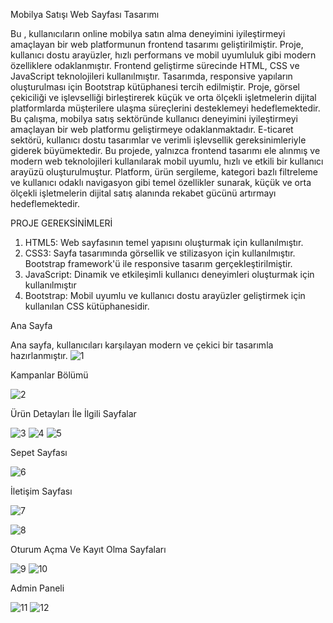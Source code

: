 Mobilya Satışı Web Sayfası Tasarımı

Bu , kullanıcıların online mobilya satın alma deneyimini iyileştirmeyi amaçlayan bir web platformunun frontend tasarımı geliştirilmiştir. Proje, kullanıcı dostu arayüzler, hızlı performans ve mobil uyumluluk gibi modern özelliklere odaklanmıştır. Frontend geliştirme sürecinde HTML, CSS ve JavaScript teknolojileri kullanılmıştır. Tasarımda, responsive yapıların oluşturulması için Bootstrap kütüphanesi tercih edilmiştir. Proje, görsel çekiciliği ve işlevselliği birleştirerek küçük ve orta ölçekli işletmelerin dijital platformlarda müşterilere ulaşma süreçlerini desteklemeyi hedeflemektedir.
Bu çalışma, mobilya satış sektöründe kullanıcı deneyimini iyileştirmeyi amaçlayan bir web platformu geliştirmeye odaklanmaktadır. E-ticaret sektörü, kullanıcı dostu tasarımlar ve verimli işlevsellik gereksinimleriyle giderek büyümektedir. Bu projede, yalnızca frontend tasarımı ele alınmış ve modern web teknolojileri kullanılarak mobil uyumlu, hızlı ve etkili bir kullanıcı arayüzü oluşturulmuştur. Platform, ürün sergileme, kategori bazlı filtreleme ve kullanıcı odaklı navigasyon gibi temel özellikler sunarak, küçük ve orta ölçekli işletmelerin dijital satış alanında rekabet gücünü artırmayı hedeflemektedir.

PROJE GEREKSİNİMLERİ
1)	HTML5: Web sayfasının temel yapısını oluşturmak için kullanılmıştır.
2)	CSS3: Sayfa tasarımında görsellik ve stilizasyon için kullanılmıştır. Bootstrap framework'ü ile responsive tasarım gerçekleştirilmiştir. 
3)	JavaScript: Dinamik ve etkileşimli kullanıcı deneyimleri oluşturmak için kullanılmıştır
4)	Bootstrap: Mobil uyumlu ve kullanıcı dostu arayüzler geliştirmek için kullanılan CSS kütüphanesidir.

Ana Sayfa

Ana sayfa, kullanıcıları karşılayan modern ve çekici bir tasarımla hazırlanmıştır.
![1](https://github.com/user-attachments/assets/16963bb3-ab9c-47c1-a226-1c4f9128f3a8)

Kampanlar Bölümü

![2](https://github.com/user-attachments/assets/efa27d79-861b-4ece-80be-17d49b0ed546)

Ürün Detayları İle İlgili Sayfalar

![3](https://github.com/user-attachments/assets/000ec8cc-c5d4-4e60-ac9e-b76b849122f0)
![4](https://github.com/user-attachments/assets/69fbbefc-70e4-47c8-aaa7-e9c9c1063dc6)
![5](https://github.com/user-attachments/assets/ad6b0c52-1613-46b7-a2ea-11f352061bb5)


Sepet Sayfası

![6](https://github.com/user-attachments/assets/82134c7c-e248-4669-9978-c95a27a89255)


İletişim Sayfası

![7](https://github.com/user-attachments/assets/ecc9e085-0ddc-4b8e-8f09-97bd4a5203c4)

![8](https://github.com/user-attachments/assets/5e0d67c4-bbdd-4238-8497-d1f508c89385)


Oturum Açma Ve Kayıt Olma Sayfaları

![9](https://github.com/user-attachments/assets/192d9629-48a0-4472-8190-fc54c29f9e0a)
![10](https://github.com/user-attachments/assets/1d2a15cc-6b74-41e0-bfd2-4e71dde912eb)


Admin Paneli

![11](https://github.com/user-attachments/assets/059d84f2-128c-4cb6-b16b-2730dd697c4d)
![12](https://github.com/user-attachments/assets/d91b8d90-85ac-43b9-98fd-ec5292ccaa92)



